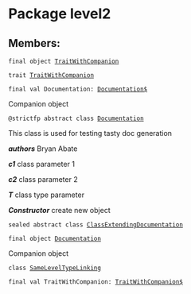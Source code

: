 # Package level2
## Members:
<pre><code class="language-scala" >final object <a href="./level2/TraitWithCompanion.md">TraitWithCompanion</a></pre></code>


<pre><code class="language-scala" >trait <a href="./level2/TraitWithCompanion.md">TraitWithCompanion</a></pre></code>


<pre><code class="language-scala" >final val Documentation: <a href="./Documentation$.md">Documentation$</a></pre></code>
Companion object





<pre><code class="language-scala" >@strictfp abstract class <a href="./level2/Documentation.md">Documentation</a></pre></code>
This class is used for testing tasty doc generation

***authors*** Bryan Abate

***c1*** class parameter 1

***c2*** class parameter 2

***T*** class type parameter

***Constructor*** create new object



<pre><code class="language-scala" >sealed abstract class <a href="./level2/ClassExtendingDocumentation.md">ClassExtendingDocumentation</a></pre></code>


<pre><code class="language-scala" >final object <a href="./level2/Documentation.md">Documentation</a></pre></code>
Companion object




<pre><code class="language-scala" >class <a href="./level2/SameLevelTypeLinking.md">SameLevelTypeLinking</a></pre></code>


<pre><code class="language-scala" >final val TraitWithCompanion: <a href="./TraitWithCompanion$.md">TraitWithCompanion$</a></pre></code>



